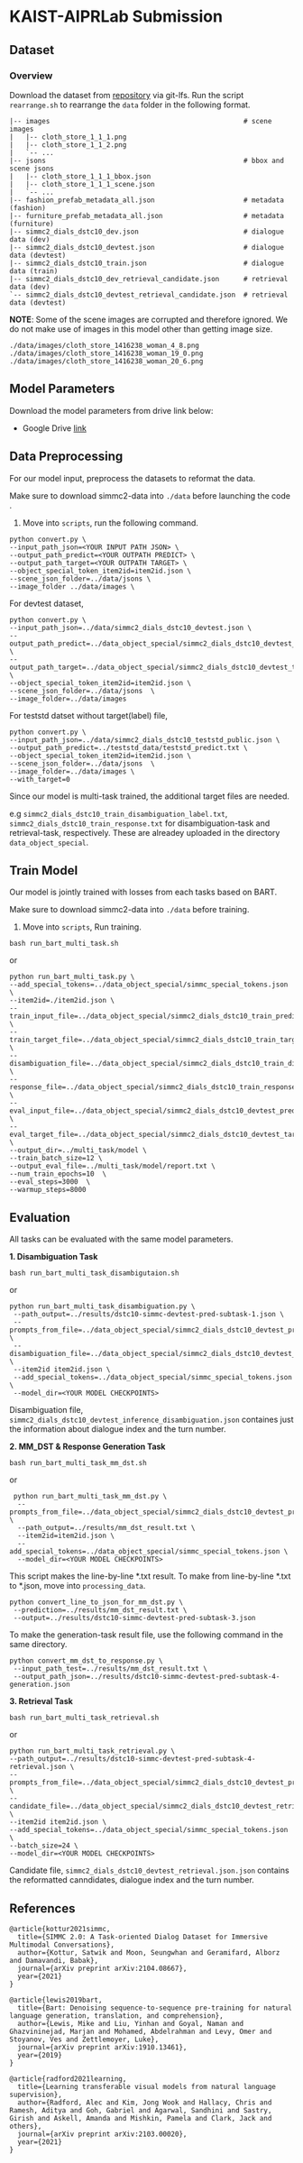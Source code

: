 # KAIST-AIPRLab Submission

## Dataset
### Overview
Download the dataset from [repository][simmc2] via git-lfs. Run the script `rearrange.sh` to rearrange the `data` folder in the following format.

```
|-- images                                                # scene images
|   |-- cloth_store_1_1_1.png
|   |-- cloth_store_1_1_2.png
|   `-- ...
|-- jsons                                                 # bbox and scene jsons
|   |-- cloth_store_1_1_1_bbox.json
|   |-- cloth_store_1_1_1_scene.json
|   `-- ...
|-- fashion_prefab_metadata_all.json                      # metadata (fashion)
|-- furniture_prefab_metadata_all.json                    # metadata (furniture)
|-- simmc2_dials_dstc10_dev.json                          # dialogue data (dev)
|-- simmc2_dials_dstc10_devtest.json                      # dialogue data (devtest)
|-- simmc2_dials_dstc10_train.json                        # dialogue data (train)
|-- simmc2_dials_dstc10_dev_retrieval_candidate.json      # retrieval data (dev)
`-- simmc2_dials_dstc10_devtest_retrieval_candidate.json  # retrieval data (devtest)
```

**NOTE**: Some of the scene images are corrupted and therefore ignored. We do not make use of images in this model other than getting image size.
```
./data/images/cloth_store_1416238_woman_4_8.png
./data/images/cloth_store_1416238_woman_19_0.png
./data/images/cloth_store_1416238_woman_20_6.png
```

## Model Parameters
Download the model parameters from drive link below:

* Google Drive [link](https://drive.google.com/drive/u/0/folders/1P_FTLrxp84gVrUI7HG7d-HttnRh8H9xM)

## **Data Preprocessing**
For our model input, preprocess the datasets to reformat the data. 

Make sure to download simmc2-data into `./data` before launching the code .

1. Move into `scripts`, run the following command.
```shell
python convert.py \
--input_path_json=<YOUR INPUT PATH JSON> \
--output_path_predict=<YOUR OUTPATH PREDICT> \
--output_path_target=<YOUR OUTPATH TARGET> \
--object_special_token_item2id=item2id.json \
--scene_json_folder=../data/jsons \
--image_folder ../data/images \
```
For devtest dataset, 

```shell
python convert.py \
--input_path_json=../data/simmc2_dials_dstc10_devtest.json \
--output_path_predict=../data_object_special/simmc2_dials_dstc10_devtest_predict.txt \
--output_path_target=../data_object_special/simmc2_dials_dstc10_devtest_target.txt \
--object_special_token_item2id=item2id.json \
--scene_json_folder=../data/jsons  \
--image_folder=../data/images 
```
For teststd datset without target(label) file,
```shell
python convert.py \
--input_path_json=../data/simmc2_dials_dstc10_teststd_public.json \
--output_path_predict=../teststd_data/teststd_predict.txt \
--object_special_token_item2id=item2id.json \
--scene_json_folder=../data/jsons  \
--image_folder=../data/images \
--with_target=0
```
Since our model is multi-task trained, the additional target files are needed.

e.g `simmc2_dials_dstc10_train_disambiguation_label.txt`, `simmc2_dials_dstc10_train_response.txt` for disambiguation-task and retrieval-task, respectively. These are alreadey uploaded in the directory `data_object_special`.

## **Train Model**
Our model is jointly trained with losses from each tasks based on BART.

Make sure to download simmc2-data into `./data` before training. 
1. Move into `scripts`, Run training.

```shell
bash run_bart_multi_task.sh
```
or 

```shell
python run_bart_multi_task.py \
--add_special_tokens=../data_object_special/simmc_special_tokens.json \
--item2id=./item2id.json \
--train_input_file=../data_object_special/simmc2_dials_dstc10_train_predict.txt \
--train_target_file=../data_object_special/simmc2_dials_dstc10_train_target.txt  \
--disambiguation_file=../data_object_special/simmc2_dials_dstc10_train_disambiguation_label.txt \
--response_file=../data_object_special/simmc2_dials_dstc10_train_response.txt \
--eval_input_file=../data_object_special/simmc2_dials_dstc10_devtest_predict.txt \
--eval_target_file=../data_object_special/simmc2_dials_dstc10_devtest_target.txt \
--output_dir=../multi_task/model \
--train_batch_size=12 \
--output_eval_file=../multi_task/model/report.txt \
--num_train_epochs=10  \
--eval_steps=3000  \
--warmup_steps=8000 
```
## **Evaluation**
All tasks can be evaluated with the same model parameters.

**1. Disambiguation Task**
```shell
bash run_bart_multi_task_disambigutaion.sh
```
or

```shell
python run_bart_multi_task_disambiguation.py \
 --path_output=../results/dstc10-simmc-devtest-pred-subtask-1.json \
 --prompts_from_file=../data_object_special/simmc2_dials_dstc10_devtest_predict.txt \
 --disambiguation_file=../data_object_special/simmc2_dials_dstc10_devtest_inference_disambiguation.json \
 --item2id item2id.json \
 --add_special_tokens=../data_object_special/simmc_special_tokens.json \
 --model_dir=<YOUR MODEL CHECKPOINTS> 
```

Disambiguation file, `simmc2_dials_dstc10_devtest_inference_disambiguation.json` containes just the information about dialogue index and the turn number.
 
**2. MM_DST & Response Generation Task** 

```shell
bash run_bart_multi_task_mm_dst.sh
```
or
```shell
 python run_bart_multi_task_mm_dst.py \
  --prompts_from_file=../data_object_special/simmc2_dials_dstc10_devtest_predict.txt \
  --path_output=../results/mm_dst_result.txt \
  --item2id=item2id.json \
  --add_special_tokens=../data_object_special/simmc_special_tokens.json \
  --model_dir=<YOUR MODEL CHECKPOINTS>
```
 
 This script makes the line-by-line *.txt result. To make from line-by-line *.txt to *.json, move into `processing_data`.
 
 ```shell
 python convert_line_to_json_for_mm_dst.py \
  --prediction=../results/mm_dst_result.txt \
  --output=../results/dstc10-simmc-devtest-pred-subtask-3.json
```
To make the generation-task result file, use the following command in the same directory. 

 ```shell
 python convert_mm_dst_to_response.py \
  --input_path_test=../results/mm_dst_result.txt \
  --output_path_json=../results/dstc10-simmc-devtest-pred-subtask-4-generation.json
```

**3. Retrieval Task**

```shell
bash run_bart_multi_task_retrieval.sh
```
or
```shell
python run_bart_multi_task_retrieval.py \
--path_output=../results/dstc10-simmc-devtest-pred-subtask-4-retrieval.json \
--prompts_from_file=../data_object_special/simmc2_dials_dstc10_devtest_predict.txt \
--candidate_file=../data_object_special/simmc2_dials_dstc10_devtest_retrieval.json \
--item2id item2id.json \
--add_special_tokens=../data_object_special/simmc_special_tokens.json \
--batch_size=24 \
--model_dir=<YOUR MODEL CHECKPOINTS>
```
Candidate file, `simmc2_dials_dstc10_devtest_retrieval.json.json` contains the reformatted canndidates, dialogue index and the turn number.

## References
```
@article{kottur2021simmc,
  title={SIMMC 2.0: A Task-oriented Dialog Dataset for Immersive Multimodal Conversations},
  author={Kottur, Satwik and Moon, Seungwhan and Geramifard, Alborz and Damavandi, Babak},
  journal={arXiv preprint arXiv:2104.08667},
  year={2021}
}

@article{lewis2019bart,
  title={Bart: Denoising sequence-to-sequence pre-training for natural language generation, translation, and comprehension},
  author={Lewis, Mike and Liu, Yinhan and Goyal, Naman and Ghazvininejad, Marjan and Mohamed, Abdelrahman and Levy, Omer and Stoyanov, Ves and Zettlemoyer, Luke},
  journal={arXiv preprint arXiv:1910.13461},
  year={2019}
}

@article{radford2021learning,
  title={Learning transferable visual models from natural language supervision},
  author={Radford, Alec and Kim, Jong Wook and Hallacy, Chris and Ramesh, Aditya and Goh, Gabriel and Agarwal, Sandhini and Sastry, Girish and Askell, Amanda and Mishkin, Pamela and Clark, Jack and others},
  journal={arXiv preprint arXiv:2103.00020},
  year={2021}
}
```

[simmc2]:https://github.com/facebookresearch/simmc2